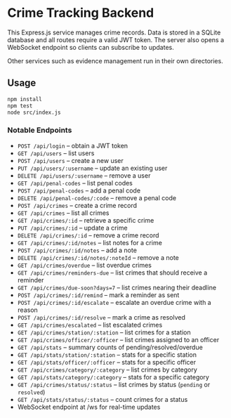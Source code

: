 # Crime Tracking Backend

This Express.js service manages crime records. Data is stored in a SQLite database and all routes require a valid JWT token. The server also opens a WebSocket endpoint so clients can subscribe to updates.

Other services such as evidence management run in their own directories.

## Usage

```bash
npm install
npm test
node src/index.js
```

### Notable Endpoints
- `POST /api/login` – obtain a JWT token
- `GET /api/users` – list users
- `POST /api/users` – create a new user
- `PUT /api/users/:username` – update an existing user
- `DELETE /api/users/:username` – remove a user
- `GET /api/penal-codes` – list penal codes
- `POST /api/penal-codes` – add a penal code
- `DELETE /api/penal-codes/:code` – remove a penal code
- `POST /api/crimes` – create a crime record
- `GET /api/crimes` – list all crimes
- `GET /api/crimes/:id` – retrieve a specific crime
- `PUT /api/crimes/:id` – update a crime
- `DELETE /api/crimes/:id` – remove a crime record
- `GET /api/crimes/:id/notes` – list notes for a crime
- `POST /api/crimes/:id/notes` – add a note
- `DELETE /api/crimes/:id/notes/:noteId` – remove a note
- `GET /api/crimes/overdue` – list overdue crimes
- `GET /api/crimes/reminders-due` – list crimes that should receive a reminder
- `GET /api/crimes/due-soon?days=7` – list crimes nearing their deadline
- `POST /api/crimes/:id/remind` – mark a reminder as sent
- `POST /api/crimes/:id/escalate` – escalate an overdue crime with a reason
- `POST /api/crimes/:id/resolve` – mark a crime as resolved
- `GET /api/crimes/escalated` – list escalated crimes
- `GET /api/crimes/station/:station` – list crimes for a station
- `GET /api/crimes/officer/:officer` – list crimes assigned to an officer
- `GET /api/stats` – summary counts of pending/resolved/overdue
- `GET /api/stats/station/:station` – stats for a specific station
- `GET /api/stats/officer/:officer` – stats for a specific officer
- `GET /api/crimes/category/:category` – list crimes by category
- `GET /api/stats/category/:category` – stats for a specific category
- `GET /api/crimes/status/:status` – list crimes by status (`pending` or `resolved`)
- `GET /api/stats/status/:status` – count crimes for a status
- WebSocket endpoint at /ws for real-time updates
